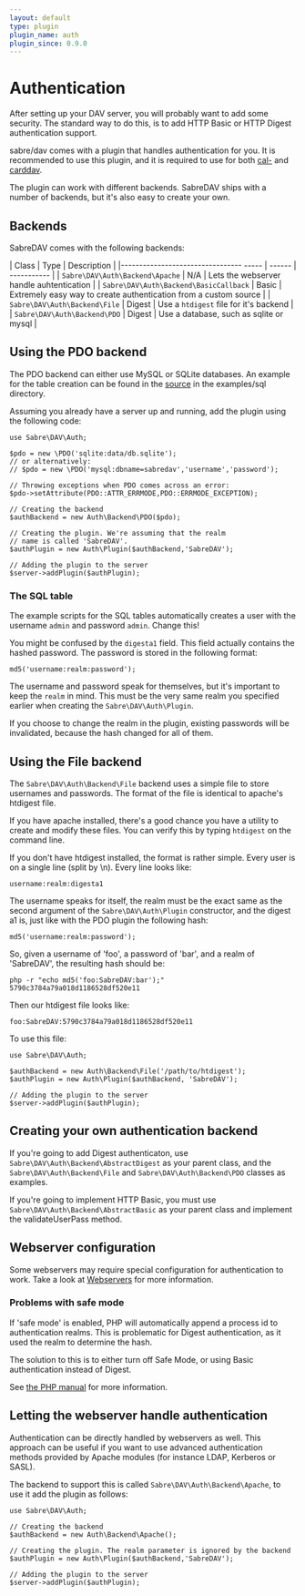 ```yaml
---
layout: default
type: plugin
plugin_name: auth
plugin_since: 0.9.0
---
```


Authentication
==============

After setting up your DAV server, you will probably want to add some security.
The standard way to do this, is to add HTTP Basic or HTTP Digest authentication
support.

sabre/dav comes with a plugin that handles authentication for you. It is
recommended to use this plugin, and it is required to use for both
[cal-](/dav/caldav) and [carddav](/dav/carddav).

The plugin can work with different backends. SabreDAV ships with a number of
backends, but it's also easy to create your own.

Backends
--------

SabreDAV comes with the following backends:

| Class                                  | Type   | Description |
|--------------------------------- ----- | ------ | ----------- |
| `Sabre\DAV\Auth\Backend\Apache`        | N/A    | Lets the webserver handle auhtentication |
| `Sabre\DAV\Auth\Backend\BasicCallback` | Basic  | Extremely easy way to create authentication from a custom source |
| `Sabre\DAV\Auth\Backend\File`          | Digest | Use a `htdigest` file for it's backend |
| `Sabre\DAV\Auth\Backend\PDO`           | Digest | Use a database, such as sqlite or mysql |

Using the PDO backend
---------------------

The PDO backend can either use MySQL or SQLite databases. An example for the
table creation can be found in the [source][1] in the examples/sql directory.

Assuming you already have a server up and running, add the plugin using the
following code:

    use Sabre\DAV\Auth;

    $pdo = new \PDO('sqlite:data/db.sqlite');
    // or alternatively:
    // $pdo = new \PDO('mysql:dbname=sabredav','username','password');

    // Throwing exceptions when PDO comes across an error:
    $pdo->setAttribute(PDO::ATTR_ERRMODE,PDO::ERRMODE_EXCEPTION);

    // Creating the backend
    $authBackend = new Auth\Backend\PDO($pdo);

    // Creating the plugin. We're assuming that the realm
    // name is called 'SabreDAV'.
    $authPlugin = new Auth\Plugin($authBackend,'SabreDAV');

    // Adding the plugin to the server
    $server->addPlugin($authPlugin);

### The SQL table

The example scripts for the SQL tables automatically creates a user with the
username `admin` and password `admin`. Change this!

You might be confused by the `digesta1` field. This field actually contains
the hashed password. The password is stored in the following format:

    md5('username:realm:password');

The username and password speak for themselves, but it's important to keep
the `realm` in mind. This must be the very same realm you specified earlier
when creating the `Sabre\DAV\Auth\Plugin`.

If you choose to change the realm in the plugin, existing passwords will be
invalidated, because the hash changed for all of them.

Using the File backend
----------------------

The `Sabre\DAV\Auth\Backend\File` backend uses a simple file to store
usernames and passwords. The format of the file is identical to apache's
htdigest file.

If you have apache installed, there's a good chance you have a utility
to create and modify these files. You can verify this by typing `htdigest`
on the command line.

If you don't have htdigest installed, the format is rather simple.
Every user is on a single line (split by \n). Every line looks like:

    username:realm:digesta1

The username speaks for itself, the realm must be the exact same as the second
argument of the `Sabre\DAV\Auth\Plugin` constructor, and the digest a1 is,
just like with the PDO plugin the following hash:

    md5('username:realm:password');

So, given a username of 'foo', a password of 'bar', and a realm of 'SabreDAV',
the resulting hash should be:

    php -r "echo md5('foo:SabreDAV:bar');"
    5790c3784a79a018d1186528df520e11

Then our htdigest file looks like:

    foo:SabreDAV:5790c3784a79a018d1186528df520e11

To use this file:

    use Sabre\DAV\Auth;

    $authBackend = new Auth\Backend\File('/path/to/htdigest');
    $authPlugin = new Auth\Plugin($authBackend, 'SabreDAV');

    // Adding the plugin to the server
    $server->addPlugin($authPlugin);

Creating your own authentication backend
----------------------------------------

If you're going to add Digest authenticaton, use
`Sabre\DAV\Auth\Backend\AbstractDigest` as your parent class, and the
`Sabre\DAV\Auth\Backend\File` and `Sabre\DAV\Auth\Backend\PDO`
classes as examples.

If you're going to implement HTTP Basic, you must use
`Sabre\DAV\Auth\Backend\AbstractBasic` as your parent class and implement the
validateUserPass method.

Webserver configuration
-----------------------

Some webservers may require special configuration for authentication to work.
Take a look at [Webservers](/dav/webservers) for more information.

### Problems with safe mode

If 'safe mode' is enabled, PHP will automatically append a process id to authentication realms. This is problematic for Digest authentication, as it used the realm to determine the hash.

The solution to this is to either turn off Safe Mode, or using Basic authentication instead of Digest.

See [the PHP manual][2] for more information.

Letting the webserver handle authentication
-------------------------------------------

Authentication can be directly handled by webservers as well. This approach
can be useful if you want to use advanced authentication methods provided by
Apache modules (for instance LDAP, Kerberos or SASL).

The backend to support this is called `Sabre\DAV\Auth\Backend\Apache`, to use
it add the plugin as follows:

    use Sabre\DAV\Auth;

    // Creating the backend
    $authBackend = new Auth\Backend\Apache();

    // Creating the plugin. The realm parameter is ignored by the backend
    $authPlugin = new Auth\Plugin($authBackend,'SabreDAV');

    // Adding the plugin to the server
    $server->addPlugin($authPlugin);

[1]: https://github.com/fruux/sabre-dav/tree/master/examples/sql
[2]: http://php.net/manual/en/features.http-auth.php
